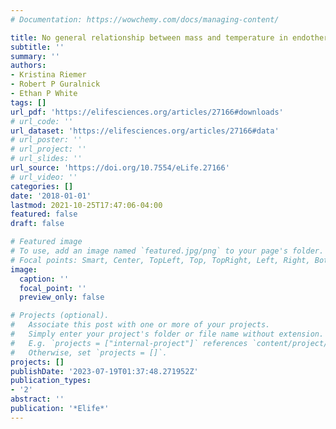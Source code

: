 ```yaml
---
# Documentation: https://wowchemy.com/docs/managing-content/

title: No general relationship between mass and temperature in endothermic species
subtitle: ''
summary: ''
authors:
- Kristina Riemer
- Robert P Guralnick
- Ethan P White
tags: []
url_pdf: 'https://elifesciences.org/articles/27166#downloads'
# url_code: ''
url_dataset: 'https://elifesciences.org/articles/27166#data'
# url_poster: ''
# url_project: ''
# url_slides: ''
url_source: 'https://doi.org/10.7554/eLife.27166'
# url_video: ''
categories: []
date: '2018-01-01'
lastmod: 2021-10-25T17:47:06-04:00
featured: false
draft: false

# Featured image
# To use, add an image named `featured.jpg/png` to your page's folder.
# Focal points: Smart, Center, TopLeft, Top, TopRight, Left, Right, BottomLeft, Bottom, BottomRight.
image:
  caption: ''
  focal_point: ''
  preview_only: false

# Projects (optional).
#   Associate this post with one or more of your projects.
#   Simply enter your project's folder or file name without extension.
#   E.g. `projects = ["internal-project"]` references `content/project/deep-learning/index.md`.
#   Otherwise, set `projects = []`.
projects: []
publishDate: '2023-07-19T01:37:48.271952Z'
publication_types:
- '2'
abstract: ''
publication: '*Elife*'
---
```

